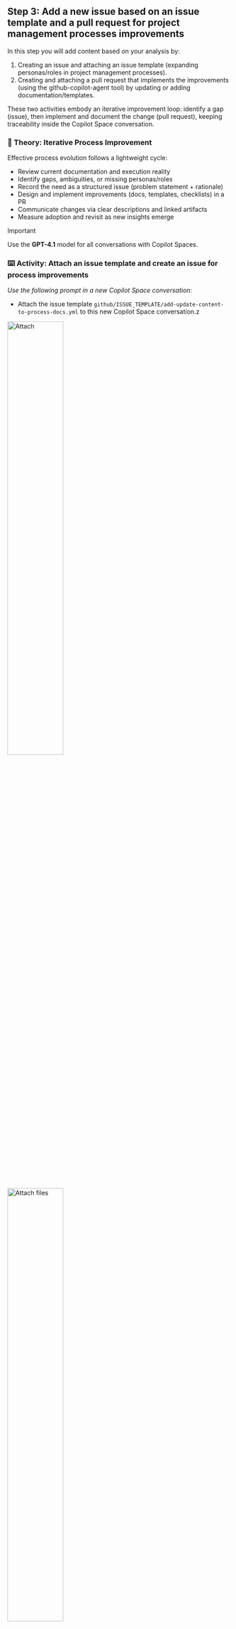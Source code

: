## Step 3: Add a new issue based on an issue template and a pull request for project management processes improvements

In this step you will add content based on your analysis by:

1. Creating an issue and attaching an issue template (expanding personas/roles in project management processes).
2. Creating and attaching a pull request that implements the improvements (using the github-copilot-agent tool) by updating or adding documentation/templates.

These two activities embody an iterative improvement loop: identify a gap (issue), then implement and document the change (pull request), keeping traceability inside the Copilot Space conversation.

### 📖 Theory: Iterative Process Improvement

Effective process evolution follows a lightweight cycle:

- Review current documentation and execution reality
- Identify gaps, ambiguities, or missing personas/roles
- Record the need as a structured issue (problem statement + rationale)
- Design and implement improvements (docs, templates, checklists) in a PR
- Communicate changes via clear descriptions and linked artifacts
- Measure adoption and revisit as new insights emerge

> [!IMPORTANT]
> Use the **GPT-4.1** model for all conversations with Copilot Spaces.

### ⌨️ Activity: Attach an issue template and create an issue for process improvements

_Use the following prompt in a new Copilot Space conversation:_

- Attach the issue template `github/ISSUE_TEMPLATE/add-update-content-to-process-docs.yml` to this new Copilot Space conversation.z

<img width="50%" height="50%" alt="Attach" src="https://github.com/user-attachments/assets/2dd82666-4fd0-48fd-8d19-aea82a150e08" />
<img width="50%" height="50%" alt="Attach files" src="https://github.com/user-attachments/assets/729d1c78-9665-4514-8297-c37111f48601" />
<img width="50%" height="50%" alt="Attach issue template" src="https://github.com/user-attachments/assets/04ef6f5b-2fba-4108-9d7d-b18e62a029bb" />
<img width="60%" height="60%" alt="Attach issue template conversation" src="https://github.com/user-attachments/assets/400e0079-7af6-49ea-91fe-377df4395666" />

   > ![Static Badge](https://img.shields.io/badge/-Prompt-text?style=social&logo=github%20copilot)
   >
   > ```prompt
   > Use the attached issue template
   > - Identify potential new personas/roles that could be added to the project management processes documentation
   >   to enhance clarity and accountability.
   > - Create an issue titled "Adding more personas and roles to the project management processes" 
   >    that outlines the need to expand the defined roles and responsibilities in the project management documentation.
   > - Make sure the new roles/personas have descriptions of their responsibilities and how they interact with existing roles.
   > - The issue should detail why this is important, potential personas to add, and how it will improve project outcomes.
   > ```
<img width="50%" height="50%" alt="personas/roles issue draft" src="https://github.com/user-attachments/assets/3fe2a81b-01e0-4e51-8501-d6c206b0b49d" />
<img width="50%" height="50%" alt="personas/roles issue created" src="https://github.com/user-attachments/assets/e3966030-1511-4c4f-846f-5a1e90702403" />

### ⌨️ Activity: Attach an issue and create a Pull Request

_Use the following prompt in the current Copilot Space conversation:_

In the same Copilot Space conversation do the following:

- In this activity we will attach the issue you created in the previous activity 
- This will assign the issue to the coding agent to create a pull request with an update to our personas/roles document in the `docs/` folder
- Copy and paste the url for the issue that we created in the previous activity. ex. https://github.com/octocat/skills-democratize-tribal-knowledge-using-copilot-spaces/issues/3

> [!IMPORTANT]
> - In all conversations with Copilot Spaces, always be aware of the following:
> - Use the **GPT-4.1** model
> - Pull request drafts utilizes GHCP coding agent, therefore your prompt should contain `Using the github-copilot-agent tool`
> - There is a known issue for pull requests that you may get following response

<img width="50%" height="50%" alt="pull request error" src="https://github.com/user-attachments/assets/284b3fd1-7079-4bfd-90b9-1d8245b12cbc" />

   > ![Static Badge](https://img.shields.io/badge/-Prompt-text?style=social&logo=github%20copilot)
   >
   > ```prompt
   > - Using the github-copilot-agent tool create a pull request that implements process improvements based on the analysis we did earlier.
   > - The improvements should address gaps or inefficiencies identified in the project management documentation.
   > - The pull request should include updates to existing docs or new templates/checklists as needed.
   > ```
<img width="50%" height="50%" alt="repository issue and pull request creation" src="https://github.com/user-attachments/assets/e8c70cea-42a3-44a4-9dc5-a804319b253a" />

Select **Allow**

<img width="50%" height="50%" alt="Copilot coding agent allow" src="https://github.com/user-attachments/assets/15e9b2c1-39e3-40f2-b90f-3cfdb2bb2604" />

You should have gotten a notification that Copilot coding agent is working on your pull request.

Go to your repository and click **Pull requests** and you should see something similar to the following:

<img width="70%" height="70%" alt="pull requests" src="https://github.com/user-attachments/assets/3be45204-0a27-4ce2-ad22-7cde9c9abb03" />

- It takes approximately 5 to 15 minutes for the coding agent to work on the issue and the **[WIP]** will be removed from the title.
- If you would like to see how the Copilot coding agent is progressing you can click the **View session** button and interact in the session.
- Once you are satisfied with the content **Submit review**, leave a comment (optional), click **Approve**, then **Submit review**
- At the bottom select **Ready for review** and then **Merge pull request** and **Confirm merge**

<details>
<summary>Having trouble? 🤷</summary><br/>

- Focus on the most impactful improvements identified in your analysis
- Consider adding templates, checklists, or clarifying existing processes
- Common improvements include: role clarification, communication protocols, decision-making frameworks
- Even small improvements like adding examples or clarifying steps can be valuable

</details>

